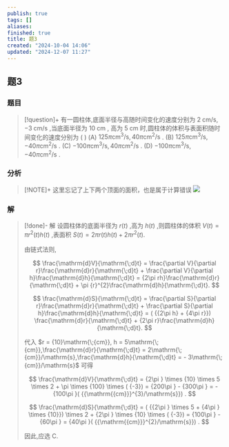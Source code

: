 ```yaml
---
publish: true
tags: []
aliases: 
finished: true
title: 题3
created: "2024-10-04 14:06"
updated: "2024-12-07 11:27"
---
```

## 题3
### 题目
> [!question]+
> 有一圆柱体,底面半径与高随时间变化的速度分别为 $2\mathrm{\;{cm}}/\mathrm{s}, - 3\mathrm{\;{cm}}/\mathrm{s}$ ,当底面半径为 ${10}\mathrm{\;{cm}}$ , 高为 $5\mathrm{\;{cm}}$ 时,圆柱体的体积与表面积随时间变化的速度分别为 ( )
> (A) ${125\pi }{\mathrm{{cm}}}^{3}/\mathrm{s},{40\pi }{\mathrm{{cm}}}^{2}/\mathrm{s}$ . 
> (B) ${125\pi }{\mathrm{{cm}}}^{3}/\mathrm{s}, - {40\pi }{\mathrm{{cm}}}^{2}/\mathrm{s}$ .
> (C) $- {100\pi }{\mathrm{{cm}}}^{3}/\mathrm{s},{40\pi }{\mathrm{{cm}}}^{2}/\mathrm{s}$ . 
> (D) $- {100\pi }{\mathrm{{cm}}}^{3}/\mathrm{s}, - {40\pi }{\mathrm{{cm}}}^{2}/\mathrm{s}$ .
### 分析
> [!NOTE]+
> 这里忘记了上下两个顶面的面积，也是属于计算错误
> ![](https://img.hwenyi.tech/202412071927679.webp)
### 解
> [!done]-
> 解 设圆柱体的底面半径为 $r( t)$ ,高为 $h( t)$ ,则圆柱体的体积 $V( t) = \pi {r}^{2}( t) h( t)$ ,表面积 $S( t) = {2\pi r}( t) h( t) + {2\pi }{r}^{2}( t) .$
> 
> 由链式法则,
> 
> $$
> \frac{\mathrm{d}V}{\mathrm{\;d}t} = \frac{\partial V}{\partial r}\frac{\mathrm{d}r}{\mathrm{\;d}t} + \frac{\partial V}{\partial h}\frac{\mathrm{d}h}{\mathrm{\;d}t} = {2\pi rh}\frac{\mathrm{d}r}{\mathrm{\;d}t} + \pi {r}^{2}\frac{\mathrm{d}h}{\mathrm{\;d}t}.
> $$
> 
> $$
> \frac{\mathrm{d}S}{\mathrm{\;d}t} = \frac{\partial S}{\partial r}\frac{\mathrm{d}r}{\mathrm{\;d}t} + \frac{\partial S}{\partial h}\frac{\mathrm{d}h}{\mathrm{\;d}t} = ( {{2\pi h} + {4\pi r}}) \frac{\mathrm{d}r}{\mathrm{\;d}t} + {2\pi r}\frac{\mathrm{d}h}{\mathrm{\;d}t}.
> $$
> 
> 代入 $r = {10}\mathrm{\;{cm}}, h = 5\mathrm{\;{cm}},\frac{\mathrm{d}r}{\mathrm{\;d}t} = 2\mathrm{\;{cm}}/\mathrm{s},\frac{\mathrm{d}h}{\mathrm{\;d}t} = - 3\mathrm{\;{cm}}/\mathrm{s}$ 可得
> 
> $$
> \frac{\mathrm{d}V}{\mathrm{\;d}t} = {2\pi } \times {10} \times 5 \times 2 + \pi \times {100} \times ( {-3}) = {200\pi } - {300\pi } = - {100\pi }( {{\mathrm{{cm}}}^{3}/\mathrm{s}}) .
> $$
> 
> $$
> \frac{\mathrm{d}S}{\mathrm{\;d}t} = ( {{2\pi } \times 5 + {4\pi } \times {10}}) \times 2 + {2\pi } \times {10} \times ( {-3}) = {100\pi } - {60\pi } = {40\pi }( {{\mathrm{{cm}}}^{2}/\mathrm{s}}) .
> $$
> 
> 因此,应选 C.